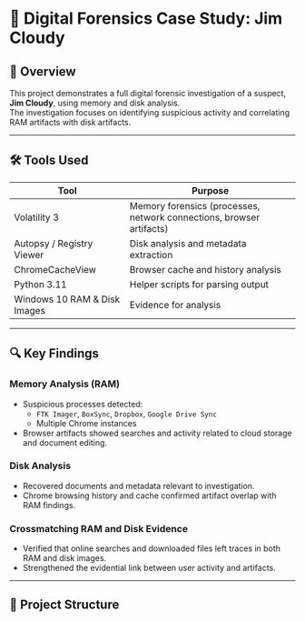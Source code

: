 # 🔎 Digital Forensics Case Study: Jim Cloudy

## 📌 Overview
This project demonstrates a full digital forensic investigation of a suspect, **Jim Cloudy**, using memory and disk analysis.  
The investigation focuses on identifying suspicious activity and correlating RAM artifacts with disk artifacts.

---

## 🛠️ Tools Used
| Tool | Purpose |
|------|---------|
| Volatility 3 | Memory forensics (processes, network connections, browser artifacts) |
| Autopsy / Registry Viewer | Disk analysis and metadata extraction |
| ChromeCacheView | Browser cache and history analysis |
| Python 3.11 | Helper scripts for parsing output |
| Windows 10 RAM & Disk Images | Evidence for analysis |

---

## 🔍 Key Findings

### Memory Analysis (RAM)
- Suspicious processes detected:  
  - `FTK Imager`, `BoxSync`, `Dropbox`, `Google Drive Sync`  
  - Multiple Chrome instances  
- Browser artifacts showed searches and activity related to cloud storage and document editing.

### Disk Analysis
- Recovered documents and metadata relevant to investigation.  
- Chrome browsing history and cache confirmed artifact overlap with RAM findings.

### Crossmatching RAM and Disk Evidence
- Verified that online searches and downloaded files left traces in both RAM and disk images.  
- Strengthened the evidential link between user activity and artifacts.

---

## 📂 Project Structure
